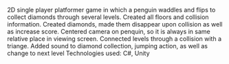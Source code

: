 2D single player platformer game in which a penguin waddles and flips to collect diamonds through several levels.
Created all floors and collision information.
Created diamonds, made them disappear upon collision as well as increase score.
Centered camera on penquin, so it is always in same relative place in viewing screen.
Connected levels through a collision with a triange.
Added sound to diamond collection, jumping action, as well as change to next level
Technologies used: C#, Unity
